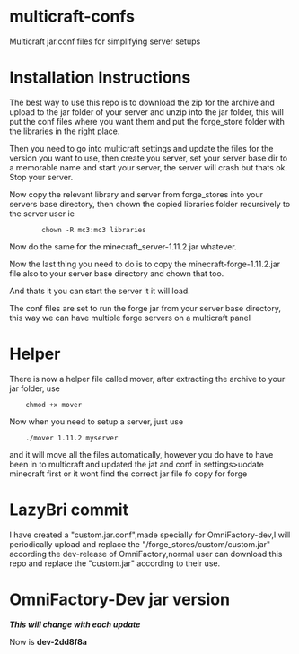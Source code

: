 # multicraft-confs
Multicraft jar.conf files for simplifying server setups

# Installation Instructions

The best way to use this repo is to download the zip for the archive and upload to the jar folder
 of your server and unzip into the jar folder, this will put the conf files where you want them
 and put the forge_store folder with the libraries in the right place.


 Then you need to go into multicraft settings and update the files for the version you want to use,
  then create you server, set your server base dir to a memorable name and start your server, the server
  will crash but thats ok. Stop your server.

  Now copy the relevant library and server from forge_stores into your servers base directory, then chown
  the copied libraries folder recursively to the server user ie 
            
            chown -R mc3:mc3 libraries

   Now do the same for the minecraft_server-1.11.2.jar whatever.

Now the last thing you need to do is to copy the minecraft-forge-1.11.2.jar file
also to your server base directory and chown that too.

And thats it you can start the server it it will load.

The conf files are set to run the forge jar from your server base directory, this
way we can have multiple forge servers on a multicraft panel


# Helper

There is now a helper file called mover, after extracting the archive to your jar folder, use

        chmod +x mover

Now when you need to setup a server, just use

        ./mover 1.11.2 myserver

and it will move all the files automatically, however you do have to have been in to multicraft and updated the jat and conf in settings>uodate minecraft first 
or it wont find the correct jar file fo copy for forge

# LazyBri commit

I have created a "custom.jar.conf",made specially for OmniFactory-dev,I will periodically upload and replace the "/forge_stores/custom/custom.jar" according the dev-release of OmniFactory,normal user can download this repo and replace the "custom.jar" according to their use.

# OmniFactory-Dev jar version
***This will change with each update***

Now is **dev-2dd8f8a**

